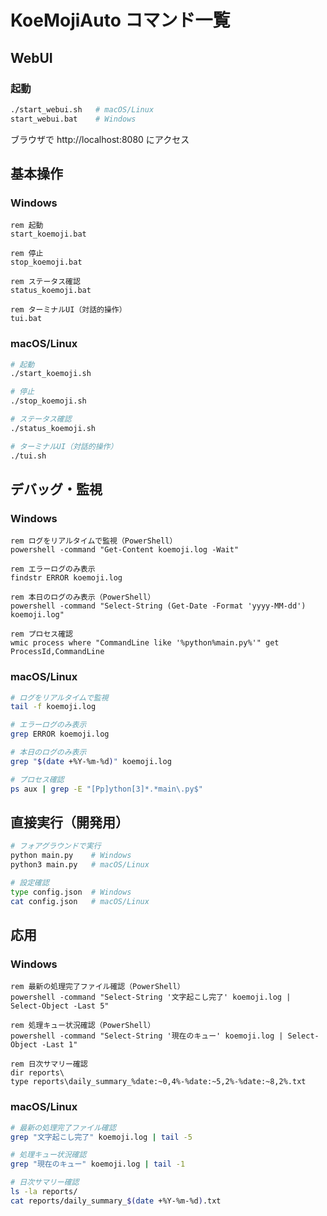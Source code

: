 # KoeMojiAuto コマンド一覧

## WebUI

### 起動
```bash
./start_webui.sh   # macOS/Linux
start_webui.bat    # Windows
```
ブラウザで http://localhost:8080 にアクセス

## 基本操作

### Windows
```batch
rem 起動
start_koemoji.bat

rem 停止
stop_koemoji.bat

rem ステータス確認
status_koemoji.bat

rem ターミナルUI（対話的操作）
tui.bat
```

### macOS/Linux
```bash
# 起動
./start_koemoji.sh

# 停止
./stop_koemoji.sh

# ステータス確認
./status_koemoji.sh

# ターミナルUI（対話的操作）
./tui.sh
```

## デバッグ・監視

### Windows
```batch
rem ログをリアルタイムで監視（PowerShell）
powershell -command "Get-Content koemoji.log -Wait"

rem エラーログのみ表示
findstr ERROR koemoji.log

rem 本日のログのみ表示（PowerShell）
powershell -command "Select-String (Get-Date -Format 'yyyy-MM-dd') koemoji.log"

rem プロセス確認
wmic process where "CommandLine like '%python%main.py%'" get ProcessId,CommandLine
```

### macOS/Linux
```bash
# ログをリアルタイムで監視
tail -f koemoji.log

# エラーログのみ表示
grep ERROR koemoji.log

# 本日のログのみ表示
grep "$(date +%Y-%m-%d)" koemoji.log

# プロセス確認
ps aux | grep -E "[Pp]ython[3]*.*main\.py$"
```

## 直接実行（開発用）

```bash
# フォアグラウンドで実行
python main.py    # Windows
python3 main.py   # macOS/Linux

# 設定確認
type config.json  # Windows
cat config.json   # macOS/Linux
```

## 応用

### Windows
```batch
rem 最新の処理完了ファイル確認（PowerShell）
powershell -command "Select-String '文字起こし完了' koemoji.log | Select-Object -Last 5"

rem 処理キュー状況確認（PowerShell）
powershell -command "Select-String '現在のキュー' koemoji.log | Select-Object -Last 1"

rem 日次サマリー確認
dir reports\
type reports\daily_summary_%date:~0,4%-%date:~5,2%-%date:~8,2%.txt
```

### macOS/Linux
```bash
# 最新の処理完了ファイル確認
grep "文字起こし完了" koemoji.log | tail -5

# 処理キュー状況確認
grep "現在のキュー" koemoji.log | tail -1

# 日次サマリー確認
ls -la reports/
cat reports/daily_summary_$(date +%Y-%m-%d).txt
```